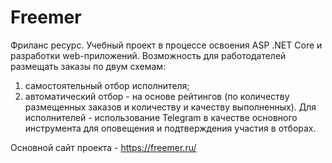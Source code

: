 # Freemer
Фриланс ресурс.
Учебный проект в процессе освоения ASP .NET Core и разработки web-приложений.
Возможность для работодателей размещать заказы по двум схемам:
1) самостоятельный отбор исполнителя;
2) автоматический отбор - на основе рейтингов (по количеству размещенных заказов и количеству и качеству выполненных).
Для исполнителей - использование Telegram в качестве основного инструмента для оповещения и подтверждения участия в отборах.

Основной сайт проекта - https://freemer.ru/
